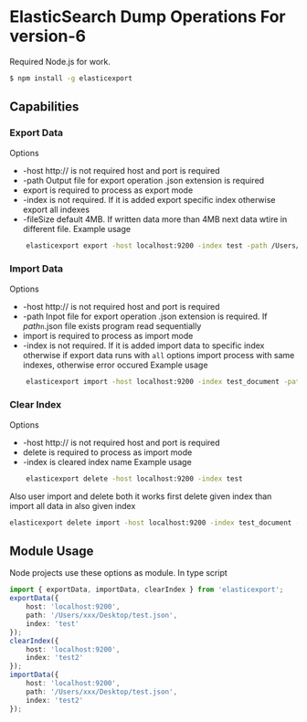 # ElasticSearch Dump Operations For version-6

Required Node.js for work.
```sh
$ npm install -g elasticexport
```

## Capabilities
### Export Data
Options
  - -host http:// is not required host and port is required 
  - -path Output file for export operation .json extension is required
  - export is required to process as export mode 
  - -index is not required. If it is added export specific index otherwise export all indexes
  - -fileSize default 4MB. If written data more than 4MB next data wtire in different file. 
Example usage
```sh
    elasticexport export -host localhost:9200 -index test -path /Users/xxx/Desktop/test.json -fileSize 4096
```

### Import Data
Options
  - -host http:// is not required host and port is required 
  - -path Inpot file for export operation .json extension is required. If *path*`n`.json file exists program read sequentially
  - import is required to process as import mode 
  - -index is not required. If it is added import data to specific index otherwise if export data runs with `all` options import process with same indexes, otherwise error occured
Example usage
```sh
    elasticexport import -host localhost:9200 -index test_document -path /Users/xxx/Desktop/test.json 
```

### Clear Index
Options
  - -host http:// is not required host and port is required 
  - delete is required to process as import mode 
  - -index is cleared index name
Example usage
```sh
    elasticexport delete -host localhost:9200 -index test 
```

Also user import and delete both it works first delete given index than import all data in also given index
```sh
elasticexport delete import -host localhost:9200 -index test_document -path /Users/xxx/Desktop/test.json
```
## Module Usage
Node projects use these options as module. In type script 
```ts
import { exportData, importData, clearIndex } from 'elasticexport';
exportData({
    host: 'localhost:9200',
    path: '/Users/xxx/Desktop/test.json',
    index: 'test'
});
clearIndex({
    host: 'localhost:9200',
    index: 'test2'
});
importData({
    host: 'localhost:9200',
    path: '/Users/xxx/Desktop/test.json',
    index: 'test2'
});
```